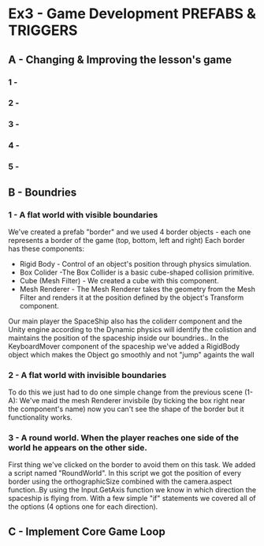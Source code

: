 # Ex3 - Game Development PREFABS & TRIGGERS

## A - Changing & Improving the lesson's game

### 1 -

### 2 -

### 3 -

### 4 -

### 5 -


## B - Boundries

### 1 - A flat world with visible boundaries
We've created a prefab "border" and we used 4 border objects - each one represents a border of the game (top, bottom, left and right)
Each border has these components: 
* Rigid Body - Control of an object's position through physics simulation.
* Box Colider -The Box Collider is a basic cube-shaped collision primitive.
* Cube (Mesh Filter) - We created a cube with this component. 
* Mesh Renderer - The Mesh Renderer takes the geometry from the Mesh Filter and renders it at the position defined by the object's Transform component.

Our main player the SpaceShip also has the coliderr component and the Unity engine according to the Dynamic physics will identify the colistion and 
maintains the position of the spaceship inside our boundries..
In the KeyboardMover component of the spaceship we've added a RigidBody object which makes the Object go smoothly and not "jump" againts the wall



### 2 - A flat world with invisible boundaries
To do this we just had to do one simple change from the previous scene (1-A):
We've maid the mesh Renderer invisbile (by ticking the box right near the component's name)
now you can't see the shape of the border but it functionality works.

### 3 - A round world. When the player reaches one side of the world he appears on the other side.
First thing we've clicked on the border to avoid them on this task.
We added a script named "RoundWorld". In this script we got the position of every border using the orthographicSize combined with the camera.aspect function..By using the Input.GetAxis function we
know in which direction the spaceship is flying from.
With a few simple "if" statements we covered all of the options (4 options one for each direction).


## C - Implement Core Game Loop
